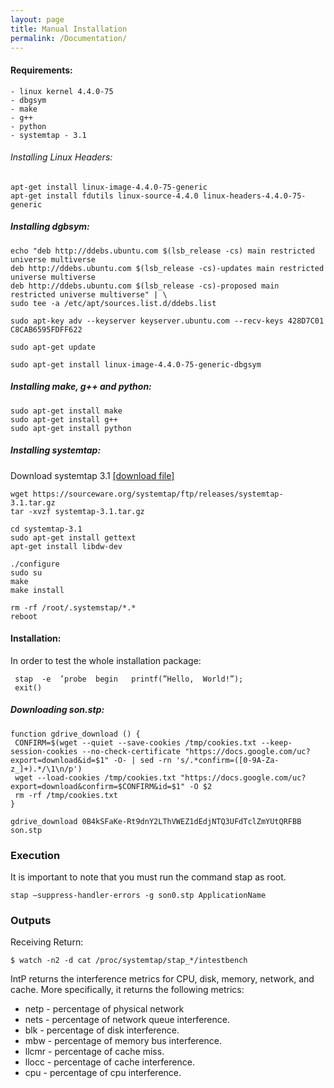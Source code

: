 ```yaml
---
layout: page
title: Manual Installation
permalink: /Documentation/
---
```


#### Requirements:
    - linux kernel 4.4.0-75
    - dbgsym
    - make
    - g++
    - python
    - systemtap - 3.1
    

###### Installing Linux Headers: 

```shell
apt-get install linux-image-4.4.0-75-generic
apt-get install fdutils linux-source-4.4.0 linux-headers-4.4.0-75-generic
```

##### Installing dgbsym:

```shell
echo "deb http://ddebs.ubuntu.com $(lsb_release -cs) main restricted universe multiverse
deb http://ddebs.ubuntu.com $(lsb_release -cs)-updates main restricted universe multiverse
deb http://ddebs.ubuntu.com $(lsb_release -cs)-proposed main restricted universe multiverse" | \
sudo tee -a /etc/apt/sources.list.d/ddebs.list

sudo apt-key adv --keyserver keyserver.ubuntu.com --recv-keys 428D7C01 C8CAB6595FDFF622

sudo apt-get update

sudo apt-get install linux-image-4.4.0-75-generic-dbgsym

```
##### Installing make, g++ and python:
```shell
sudo apt-get install make
sudo apt-get install g++
sudo apt-get install python
```

##### Installing systemtap:
Download systemtap 3.1 [[download file]](https://sourceware.org/systemtap/ftp/releases/systemtap-3.1.tar.gz)

```shell
wget https://sourceware.org/systemtap/ftp/releases/systemtap-3.1.tar.gz
tar -xvzf systemtap-3.1.tar.gz

cd systemtap-3.1
sudo apt-get install gettext
apt-get install libdw-dev

./configure
sudo su
make
make install

rm -rf /root/.systemstap/*.*
reboot
```

#### Installation:

In order to test the whole installation package:

```shell
 stap  -e  ’probe  begin   printf(”Hello,  World!”);
 exit() 
```

##### Downloading son.stp:
```shell
function gdrive_download () {
 CONFIRM=$(wget --quiet --save-cookies /tmp/cookies.txt --keep-session-cookies --no-check-certificate "https://docs.google.com/uc?export=download&id=$1" -O- | sed -rn 's/.*confirm=([0-9A-Za-z_]+).*/\1\n/p')
 wget --load-cookies /tmp/cookies.txt "https://docs.google.com/uc?export=download&confirm=$CONFIRM&id=$1" -O $2
 rm -rf /tmp/cookies.txt
}
```

```shell
gdrive_download 0B4kSFaKe-Rt9dnY2LThVWEZ1dEdjNTQ3UFdTclZmYUtQRFBB son.stp
```

### Execution
It is important to note that you must run the command stap as root.
```shell
stap –suppress-handler-errors -g son0.stp ApplicationName
```


### Outputs
Receiving Return:

```shell
$ watch -n2 -d cat /proc/systemtap/stap_*/intestbench
```

IntP returns the interference metrics for CPU, disk, memory, network, and cache. More specifically, it returns the following metrics:

* netp - percentage of physical network
* nets - percentage of network queue interference.
* blk - percentage of disk interference.
* mbw - percentage of memory bus interference.
* llcmr - percentage of cache miss.
* llocc - percentage of cache interference.
* cpu - percentage of cpu interference.
